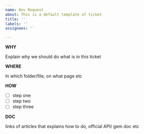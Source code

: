 ```yaml
---
name: Dev Request
about: This is a default template of ticket
title: ''
labels: ''
assignees: ''

---
```


**WHY**

Explain why we should do what is in this ticket

**WHERE**

In which folder/file, on what page etc

**HOW**

- [ ] step one
- [ ] step two
- [ ] step three

**DOC**

links of articles that explains how to do, official API/ gem doc etc
